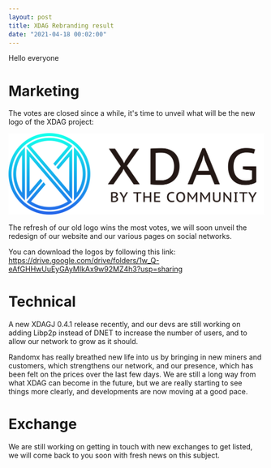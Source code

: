 ```yaml
---
layout: post
title: XDAG Rebranding result
date: "2021-04-18 00:02:00"
---
```


Hello everyone

# Marketing
The votes are closed since a while, it's time to unveil what will be the new logo of the XDAG project:

![logo image](/assets/images/posts/LOGO-01-2.png)

The refresh of our old logo wins the most votes, we will soon unveil the redesign of our website and our various pages on social networks.

You can download the logos by following this link: https://drive.google.com/drive/folders/1w_Q-eAfGHHwUuEyGAyMIkAx9w92MZ4h3?usp=sharing

# Technical
A new XDAGJ 0.4.1 release recently, and our devs are still working on adding Libp2p instead of DNET to increase the number of users, and to allow our network to grow as it should.

Randomx has really breathed new life into us by bringing in new miners and customers, which strengthens our network, and our presence, which has been felt on the prices over the last few days.
We are still a long way from what XDAG can become in the future, but we are really starting to see things more clearly, and developments are now moving at a good pace.


# Exchange
We are still working on getting in touch with new exchanges to get listed, we will come back to you soon with fresh news on this subject.








